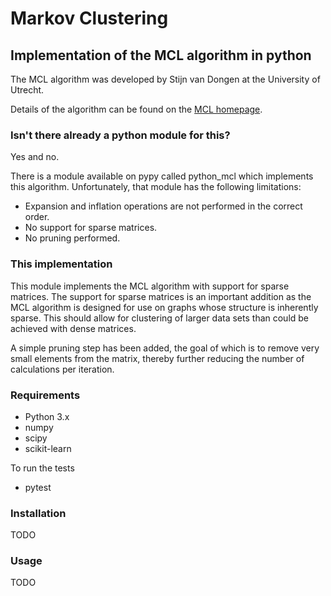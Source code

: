 # Markov Clustering

## Implementation of the MCL algorithm in python

The MCL algorithm was developed by Stijn van Dongen at the University of Utrecht.

Details of the algorithm can be found on the [MCL homepage](https://micans.org/mcl/).

### Isn't there already a python module for this?

Yes and no.

There is a module available on pypy called python_mcl which implements this algorithm.
Unfortunately, that module has the following limitations:
- Expansion and inflation operations are not performed in the correct order.
- No support for sparse matrices.
- No pruning performed.

### This implementation

This module implements the MCL algorithm with support for sparse matrices. The support for sparse
matrices is an important addition as the MCL algorithm is designed for use on graphs whose structure
is inherently sparse. This should allow for clustering of larger data sets than could be achieved
with dense matrices.

A simple pruning step has been added, the goal of which is to remove very small elements from the
matrix, thereby further reducing the number of calculations per iteration.


### Requirements

- Python 3.x
- numpy
- scipy
- scikit-learn

To run the tests
- pytest


### Installation

TODO


### Usage

TODO 
